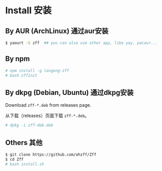 # Install 安装

## By AUR (ArchLinux) 通过aur安装

```bash
$ yaourt -S zff  ## you can also use other app, like yay, pacaur...
```

## By npm

```bash
# npm install -g langong-zff
# bash zffinit
```

## By dkpg (Debian, Ubuntu) 通过dkpg安装

Download `zff-*.deb` from releases page.

从下载（releases）页面下载 `zff-*.deb`。

```bash
# dpkg -i zff-deb.deb
```

## Others 其他

```bash
$ git clone https://github.com/ohzff/Zff
$ cd Zff
# bash install.sh
```
